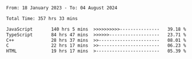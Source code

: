 <!-- ![GitHub metrics](https://metrics.lecoq.io/i-ice-bear) -->  

<!--START_SECTION:waka-->

```txt
From: 18 January 2023 - To: 04 August 2024

Total Time: 357 hrs 33 mins

JavaScript       140 hrs 5 mins  >>>>>>>>>>---------------   39.18 %
TypeScript       84 hrs 47 mins  >>>>>>-------------------   23.71 %
C++              28 hrs 37 mins  >>-----------------------   08.01 %
C                22 hrs 17 mins  >>-----------------------   06.23 %
HTML             19 hrs 17 mins  >------------------------   05.39 %
```

<!--END_SECTION:waka-->
###
